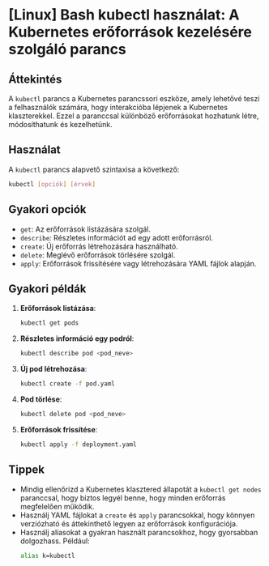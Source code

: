 # [Linux] Bash kubectl használat: A Kubernetes erőforrások kezelésére szolgáló parancs

## Áttekintés
A `kubectl` parancs a Kubernetes parancssori eszköze, amely lehetővé teszi a felhasználók számára, hogy interakcióba lépjenek a Kubernetes klaszterekkel. Ezzel a paranccsal különböző erőforrásokat hozhatunk létre, módosíthatunk és kezelhetünk.

## Használat
A `kubectl` parancs alapvető szintaxisa a következő:

```bash
kubectl [opciók] [érvek]
```

## Gyakori opciók
- `get`: Az erőforrások listázására szolgál.
- `describe`: Részletes információt ad egy adott erőforrásról.
- `create`: Új erőforrás létrehozására használható.
- `delete`: Meglévő erőforrások törlésére szolgál.
- `apply`: Erőforrások frissítésére vagy létrehozására YAML fájlok alapján.

## Gyakori példák
1. **Erőforrások listázása**:
   ```bash
   kubectl get pods
   ```

2. **Részletes információ egy podról**:
   ```bash
   kubectl describe pod <pod_neve>
   ```

3. **Új pod létrehozása**:
   ```bash
   kubectl create -f pod.yaml
   ```

4. **Pod törlése**:
   ```bash
   kubectl delete pod <pod_neve>
   ```

5. **Erőforrások frissítése**:
   ```bash
   kubectl apply -f deployment.yaml
   ```

## Tippek
- Mindig ellenőrizd a Kubernetes klasztered állapotát a `kubectl get nodes` paranccsal, hogy biztos legyél benne, hogy minden erőforrás megfelelően működik.
- Használj YAML fájlokat a `create` és `apply` parancsokkal, hogy könnyen verziózható és áttekinthető legyen az erőforrások konfigurációja.
- Használj aliasokat a gyakran használt parancsokhoz, hogy gyorsabban dolgozhass. Például:
  ```bash
  alias k=kubectl
  ```
